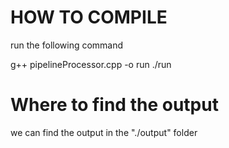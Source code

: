 # HOW TO COMPILE

run the following command

g++ pipelineProcessor.cpp -o run
./run


# Where to find the output

we can find the output in the "./output" folder
